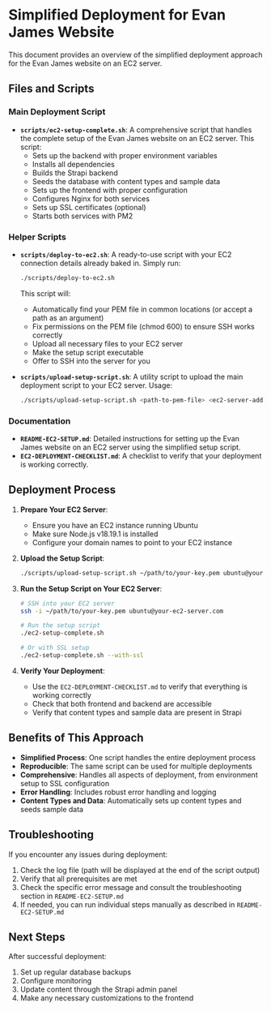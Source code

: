 # Simplified Deployment for Evan James Website

This document provides an overview of the simplified deployment approach for the Evan James website on an EC2 server.

## Files and Scripts

### Main Deployment Script

- **`scripts/ec2-setup-complete.sh`**: A comprehensive script that handles the complete setup of the Evan James website on an EC2 server. This script:
  - Sets up the backend with proper environment variables
  - Installs all dependencies
  - Builds the Strapi backend
  - Seeds the database with content types and sample data
  - Sets up the frontend with proper configuration
  - Configures Nginx for both services
  - Sets up SSL certificates (optional)
  - Starts both services with PM2

### Helper Scripts

- **`scripts/deploy-to-ec2.sh`**: A ready-to-use script with your EC2 connection details already baked in. Simply run:
  ```bash
  ./scripts/deploy-to-ec2.sh
  ```
  This script will:
  - Automatically find your PEM file in common locations (or accept a path as an argument)
  - Fix permissions on the PEM file (chmod 600) to ensure SSH works correctly
  - Upload all necessary files to your EC2 server
  - Make the setup script executable
  - Offer to SSH into the server for you

- **`scripts/upload-setup-script.sh`**: A utility script to upload the main deployment script to your EC2 server. Usage:
  ```bash
  ./scripts/upload-setup-script.sh <path-to-pem-file> <ec2-server-address>
  ```

### Documentation

- **`README-EC2-SETUP.md`**: Detailed instructions for setting up the Evan James website on an EC2 server using the simplified setup script.
- **`EC2-DEPLOYMENT-CHECKLIST.md`**: A checklist to verify that your deployment is working correctly.

## Deployment Process

1. **Prepare Your EC2 Server**:
   - Ensure you have an EC2 instance running Ubuntu
   - Make sure Node.js v18.19.1 is installed
   - Configure your domain names to point to your EC2 instance

2. **Upload the Setup Script**:
   ```bash
   ./scripts/upload-setup-script.sh ~/path/to/your-key.pem ubuntu@your-ec2-server.com
   ```

3. **Run the Setup Script on Your EC2 Server**:
   ```bash
   # SSH into your EC2 server
   ssh -i ~/path/to/your-key.pem ubuntu@your-ec2-server.com
   
   # Run the setup script
   ./ec2-setup-complete.sh
   
   # Or with SSL setup
   ./ec2-setup-complete.sh --with-ssl
   ```

4. **Verify Your Deployment**:
   - Use the `EC2-DEPLOYMENT-CHECKLIST.md` to verify that everything is working correctly
   - Check that both frontend and backend are accessible
   - Verify that content types and sample data are present in Strapi

## Benefits of This Approach

- **Simplified Process**: One script handles the entire deployment process
- **Reproducible**: The same script can be used for multiple deployments
- **Comprehensive**: Handles all aspects of deployment, from environment setup to SSL configuration
- **Error Handling**: Includes robust error handling and logging
- **Content Types and Data**: Automatically sets up content types and seeds sample data

## Troubleshooting

If you encounter any issues during deployment:

1. Check the log file (path will be displayed at the end of the script output)
2. Verify that all prerequisites are met
3. Check the specific error message and consult the troubleshooting section in `README-EC2-SETUP.md`
4. If needed, you can run individual steps manually as described in `README-EC2-SETUP.md`

## Next Steps

After successful deployment:

1. Set up regular database backups
2. Configure monitoring
3. Update content through the Strapi admin panel
4. Make any necessary customizations to the frontend
